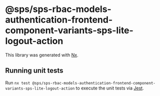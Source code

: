 # @sps/sps-rbac-models-authentication-frontend-component-variants-sps-lite-logout-action

This library was generated with [Nx](https://nx.dev).

## Running unit tests

Run `nx test @sps/sps-rbac-models-authentication-frontend-component-variants-sps-lite-logout-action` to execute the unit tests via [Jest](https://jestjs.io).
